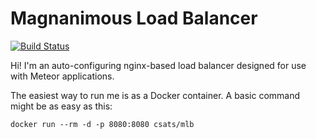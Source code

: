 Magnanimous Load Balancer
=========================

[![Build Status](https://travis-ci.org/csats/mlb.svg?branch=master)](https://travis-ci.org/csats/mlb)

Hi! I'm an auto-configuring nginx-based load balancer designed for use with Meteor applications.

The easiest way to run me is as a Docker container. A basic command might be as easy as this:

    docker run --rm -d -p 8080:8080 csats/mlb

